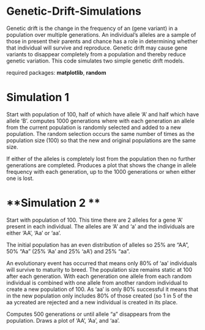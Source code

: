 # Genetic-Drift-Simulations
Genetic drift is the change in the frequency of an (gene variant) in a population over multiple generations. An individual’s alleles are a sample of those in present their parents and chance has a role in determining whether that individual will survive and reproduce. Genetic drift may cause gene variants to disappear completely from a population and thereby reduce genetic variation. This code simulates two simple genetic drift models. 


required packages: **matplotlib**, **random**


# **Simulation 1**

Start with population of 100, half of which have allele ‘A’ and half which have allele ‘B’.
computes 1000 generations where with each generation an allele from the current population is randomly selected and added to a new population.
The random selection occurs the same number of times as the population size (100) so that the new and original populations are the same size.

If either of the alleles is completely lost from the population then no further generations are completed.
Produces a plot that shows the change in allele frequency with each generation, up to the 1000 generations or when either one is lost.



# **Simulation 2 **

Start with population of 100.
This time there are 2 alleles for a gene ‘A’ present in each individual. The
alleles are ‘A’ and ‘a’ and the individuals are either ‘AA’, ‘Aa’ or ‘aa’.

The initial population has an even distribution of alleles so 25% are “AA”, 50% “Aa” (25%
‘Aa’ and 25% ‘aA’) and 25% “aa”.

An evolutionary event has occurred that means only 80% of ‘aa’ individuals will survive to
maturity to breed.
The population size remains static at 100 after each generation.
With each generation one allele from each random individual is combined with one
allele from another random individual to create a new population of 100. As ‘aa’ is only 80%
successful it means that in the new population only includes 80% of those created (so 1 in 5 of the aa ycreated are rejected and a new individual is created in its place.

Computes 500 generations or until allele “a” disappears from the population.
Draws a plot of ‘AA’, ‘Aa’, and ‘aa’. 
